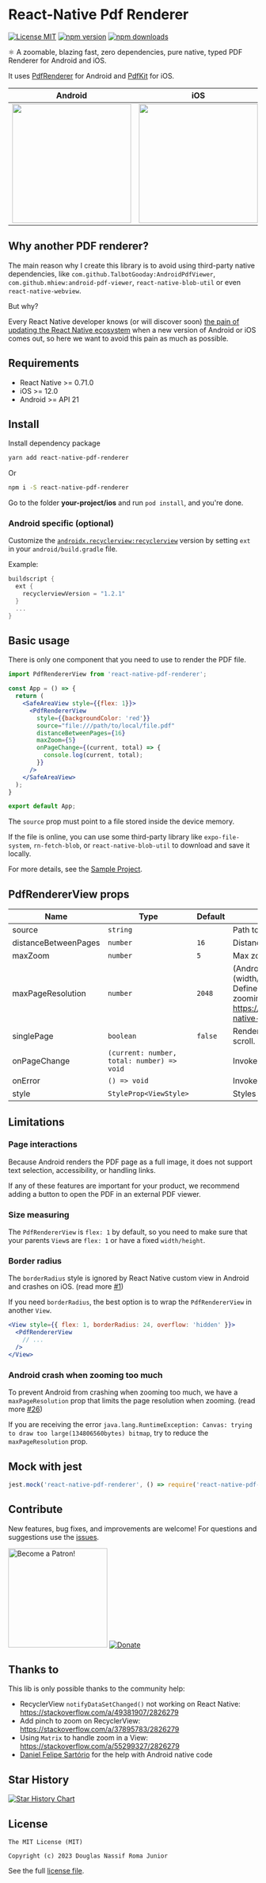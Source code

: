 # React-Native Pdf Renderer

[![License MIT](https://img.shields.io/badge/licence-MIT-blue.svg)](https://github.com/douglasjunior/react-native-pdf-renderer/blob/main/LICENSE)
[![npm version](https://img.shields.io/npm/v/react-native-pdf-renderer.svg)](https://www.npmjs.com/package/react-native-pdf-renderer?activeTab=versions)
[![npm downloads](https://img.shields.io/npm/dt/react-native-pdf-renderer.svg)](https://www.npmjs.com/package/react-native-pdf-renderer)

⚛ A zoomable, blazing fast, zero dependencies, pure native, typed PDF Renderer for Android and iOS.

It uses [PdfRenderer](https://developer.android.com/reference/android/graphics/pdf/PdfRenderer) for Android and [PdfKit](https://developer.apple.com/documentation/pdfkit) for iOS.

|Android|iOS|
|-|-|
|<img src="https://github.com/douglasjunior/react-native-pdf-renderer/raw/main/screenshots/android.gif" width="240"/>|<img src="https://github.com/douglasjunior/react-native-pdf-renderer/raw/main/screenshots/ios.gif" width="240"/>

## Why another PDF renderer?

The main reason why I create this library is to avoid using third-party native dependencies, like `com.github.TalbotGooday:AndroidPdfViewer`, `com.github.mhiew:android-pdf-viewer`, `react-native-blob-util` or even `react-native-webview`. 

But why?

Every React Native developer knows (or will discover soon) [the pain of updating the React Native ecosystem](https://x.com/flexbox_/status/1806786055057674337) when a new version of Android or iOS comes out, so here we want to avoid this pain as much as possible.

## Requirements

- React Native >= 0.71.0
- iOS >= 12.0
- Android >= API 21

## Install

Install dependency package
```bash
yarn add react-native-pdf-renderer
```
Or
```bash
npm i -S react-native-pdf-renderer
```

Go to the folder **your-project/ios** and run `pod install`, and you're done. 

### Android specific (optional)

Customize the [`androidx.recyclerview:recyclerview`](https://developer.android.com/jetpack/androidx/releases/recyclerview) version by setting `ext` in your `android/build.gradle` file.

Example:

```gradle
buildscript {
  ext {
    recyclerviewVersion = "1.2.1"
  }
  ...
}
```

## Basic usage

There is only one component that you need to use to render the PDF file.

```jsx
import PdfRendererView from 'react-native-pdf-renderer';

const App = () => {
  return (
    <SafeAreaView style={{flex: 1}}>
      <PdfRendererView
        style={{backgroundColor: 'red'}}
        source="file:///path/to/local/file.pdf"
        distanceBetweenPages={16}
        maxZoom={5}
        onPageChange={(current, total) => {
          console.log(current, total);
        }}
      />
    </SafeAreaView>
  );
}

export default App;
```

The `source` prop must point to a file stored inside the device memory. 

If the file is online, you can use some third-party library like `expo-file-system`, `rn-fetch-blob`, or `react-native-blob-util` to download and save it locally.

For more details, see the [Sample Project](https://github.com/douglasjunior/react-native-pdf-renderer/blob/main/Sample/App.tsx).

## PdfRendererView props

|Name|Type|Default|Description|
|-|-|-|-|
|source|`string`||Path to a file stored on the device.|
|distanceBetweenPages|`number`|`16`|Distance in `DPI` between pages.|
|maxZoom|`number`|`5`|Max zoom scale.|
|maxPageResolution|`number`|`2048`|(Android only) Max page resolution (width/height) in pixels when zooming. Defined to prevent Android crash when zooming too much: https://github.com/douglasjunior/react-native-pdf-renderer/issues/26 . |
|singlePage|`boolean`|`false`|Renders only the first page without scroll. (useful for display thumbnail)|
|onPageChange|`(current: number, total: number) => void`||Invoked on pages scroll.|
|onError|`() => void`||Invoked when an error occurs.|
|style|`StyleProp<ViewStyle>`||Styles to be applied to the native [view](https://reactnative.dev/docs/view-style-props).|

## Limitations

### Page interactions

Because Android renders the PDF page as a full image, it does not support text selection, accessibility, or handling links. 

If any of these features are important for your product, we recommend adding a button to open the PDF in an external PDF viewer.

### Size measuring

The `PdfRendererView` is `flex: 1` by default, so you need to make sure that your parents `View`s are `flex: 1` or have a fixed `width/height`.

### Border radius

The `borderRadius` style is ignored by React Native custom view in Android and crashes on iOS. (read more [#1](https://github.com/douglasjunior/react-native-pdf-renderer/issues/1#issuecomment-1483395465))

If you need `borderRadius`, the best option is to wrap the `PdfRendererView` in another `View`.

```jsx
<View style={{ flex: 1, borderRadius: 24, overflow: 'hidden' }}>
  <PdfRendererView
    // ...
  />
</View>
```

### Android crash when zooming too much

To prevent Android from crashing when zooming too much, we have a `maxPageResolution` prop that limits the page resolution when zooming. (read more [#26](https://github.com/douglasjunior/react-native-pdf-renderer/issues/26))

If you are receiving the error `java.lang.RuntimeException: Canvas: trying to draw too large(134806560bytes) bitmap`, try to reduce the `maxPageResolution` prop.

## Mock with jest

```js
jest.mock('react-native-pdf-renderer', () => require('react-native-pdf-renderer/dist/mock'));
```

## Contribute

New features, bug fixes, and improvements are welcome! For questions and suggestions use the [issues](https://github.com/douglasjunior/react-native-pdf-renderer/issues).

<a href="https://www.patreon.com/douglasjunior"><img src="http://i.imgur.com/xEO164Z.png" alt="Become a Patron!" width="200" /></a>
[![Donate](https://www.paypalobjects.com/en_US/i/btn/btn_donateCC_LG.gif)](https://paypal.me/douglasnassif)

## Thanks to

This lib is only possible thanks to the community help:

- RecyclerView `notifyDataSetChanged()` not working on React Native: https://stackoverflow.com/a/49381907/2826279
- Add pinch to zoom on RecyclerView: https://stackoverflow.com/a/37895783/2826279
- Using `Matrix` to handle zoom in a View: https://stackoverflow.com/a/55299327/2826279
- [Daniel Felipe Sartório](https://github.com/danielfelipesartorio) for the help with Android native code

## Star History

[![Star History Chart](https://api.star-history.com/svg?repos=douglasjunior/react-native-pdf-renderer&type=Date)](https://star-history.com/#douglasjunior/react-native-pdf-renderer)

## License

```
The MIT License (MIT)

Copyright (c) 2023 Douglas Nassif Roma Junior
```

See the full [license file](https://github.com/douglasjunior/react-native-pdf-renderer/blob/main/LICENSE).
